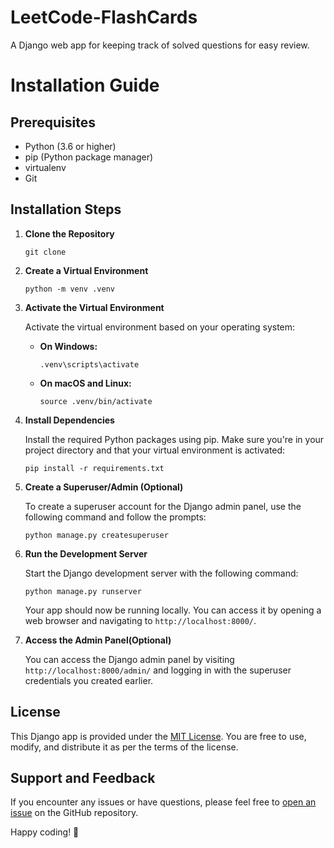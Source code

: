 # LeetCode-FlashCards
A Django web app for keeping track of solved questions for easy review.

# Installation Guide

## Prerequisites

- Python (3.6 or higher)
- pip (Python package manager)
- virtualenv
- Git

## Installation Steps

1. **Clone the Repository**

   ```
   git clone 
   ```

2. **Create a Virtual Environment**

   ```
   python -m venv .venv
   ```

3. **Activate the Virtual Environment**

   Activate the virtual environment based on your operating system:

   - **On Windows:**

     ```
     .venv\scripts\activate
     ```

   - **On macOS and Linux:**

     ```
     source .venv/bin/activate
     ```

4. **Install Dependencies**

   Install the required Python packages using pip. Make sure
   you're in your project directory and that your virtual
   environment is activated:

   ```
   pip install -r requirements.txt
   ```
5. **Create a Superuser/Admin (Optional)**

   To create a superuser account for the Django admin panel, use the following command and follow the prompts:

   ```
   python manage.py createsuperuser
   ```

6. **Run the Development Server**

   Start the Django development server with the following command:

   ```
   python manage.py runserver
   ```

   Your app should now be running locally. You can access it by opening a web browser and navigating to `http://localhost:8000/`.

7. **Access the Admin Panel(Optional)**

   You can access the Django admin panel by visiting `http://localhost:8000/admin/` and logging in with the superuser credentials you created earlier.

## License

This Django app is provided under the [MIT License](LICENSE). You are free to use, modify, and distribute it as per the terms of the license.

## Support and Feedback

If you encounter any issues or have questions, please feel free to [open an issue](https://github.com/your-username/your-django-app/issues) on the GitHub repository.

Happy coding! 🚀